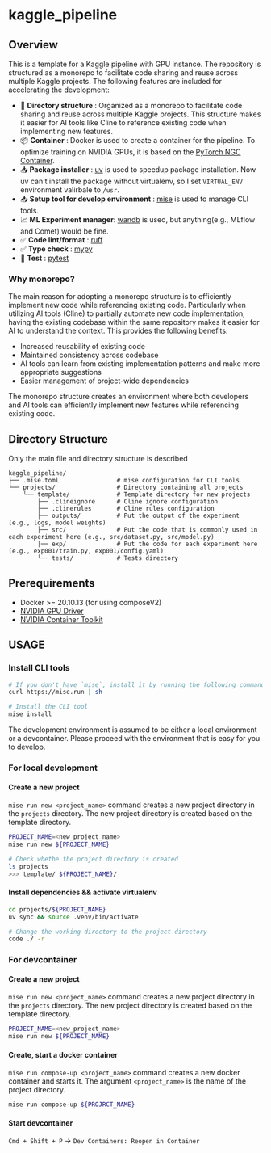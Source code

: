# kaggle_pipeline

## Overview

This is a template for a Kaggle pipeline with GPU instance. The repository is structured as a monorepo to facilitate code sharing and reuse across multiple Kaggle projects. The following features are included for accelerating the development:

- 📁 <b>Directory structure</b> : Organized as a monorepo to facilitate code sharing and reuse across multiple Kaggle projects. This structure makes it easier for AI tools like Cline to reference existing code when implementing new features.
- :package: <b>Container</b> : Docker is used to create a container for the pipeline. To optimize training on NVIDIA GPUs, it is based on the [PyTorch NGC Container]().
- 📥 <b>Package installer</b> : [uv](https://github.com/astral-sh/uv) is used to speedup package installation. Now uv can't install the package without virtualenv, so I set `VIRTUAL_ENV` environment valirbale to `/usr`.
- 📥 <b>Setup tool for develop environment</b> : [mise](https://mise.jdx.dev/) is used to manage CLI tools.
- :chart_with_upwards_trend: <b>ML Experiment manager</b>: [wandb](https://github.com/wandb/wandb) is used, but anything(e.g., MLflow and Comet) would be fine.
- :white_check_mark: <b>Code lint/format</b> : [ruff](https://github.com/astral-sh/ruff)
- :white_check_mark: <b>Type check</b> : [mypy](https://github.com/python/mypy)
- :pencil: <b>Test</b> : [pytest]()

### Why monorepo?

The main reason for adopting a monorepo structure is to efficiently implement new code while referencing existing code. Particularly when utilizing AI tools (Cline) to partially automate new code implementation, having the existing codebase within the same repository makes it easier for AI to understand the context. This provides the following benefits:

- Increased reusability of existing code
- Maintained consistency across codebase
- AI tools can learn from existing implementation patterns and make more appropriate suggestions
- Easier management of project-wide dependencies

The monorepo structure creates an environment where both developers and AI tools can efficiently implement new features while referencing existing code.

## Directory Structure

Only the main file and directory structure is described

```
kaggle_pipeline/
├── .mise.toml                # mise configuration for CLI tools
└── projects/                 # Directory containing all projects
    └── template/             # Template directory for new projects
        ├── .clineignore      # Cline ignore configuration
        ├── .clinerules       # Cline rules configuration
        ├── outputs/          # Put the output of the experiment (e.g., logs, model weights)
        ├── src/              # Put the code that is commonly used in each experiment here (e.g., src/dataset.py, src/model.py)
        |── exp/              # Put the code for each experiment here (e.g., exp001/train.py, exp001/config.yaml)
        └── tests/            # Tests directory

```

## Prerequirements

- Docker >= 20.10.13 (for using composeV2)
- [NVIDIA GPU Driver](https://docs.nvidia.com/cuda/cuda-installation-guide-linux/)
- [NVIDIA Container Toolkit](https://github.com/NVIDIA/nvidia-container-toolkit)

## USAGE

### Install CLI tools

```bash
# If you don't have `mise`, install it by running the following command:
curl https://mise.run | sh

# Install the CLI tool
mise install
```

The development environment is assumed to be either a local environment or a devcontainer. Please proceed with the environment that is easy for you to develop.

### For local development

#### Create a new project

`mise run new <project_name>` command creates a new project directory in the `projects` directory. The new project directory is created based on the template directory.

```bash
PROJECT_NAME=<new_project_name>
mise run new ${PROJECT_NAME}

# Check whethe the project directory is created
ls projects
>>> template/ ${PROJECT_NAME}/
```

#### Install dependencies && activate virtualenv

```bash
cd projects/${PROJECT_NAME}
uv sync && source .venv/bin/activate

# Change the working directory to the project directory
code ./ -r
```

### For devcontainer

#### Create a new project

`mise run new <project_name>` command creates a new project directory in the `projects` directory. The new project directory is created based on the template directory.

```bash
PROJECT_NAME=<new_project_name>
mise run new ${PROJECT_NAME}
```

#### Create, start a docker container

`mise run compose-up <project_name>` command creates a new docker container and starts it. The argument `<project_name>` is the name of the project directory.

```bash
mise run compose-up ${PROJRCT_NAME}
```

#### Start devcontainer

`Cmd + Shift + P` -> `Dev Containers: Reopen in Container`
